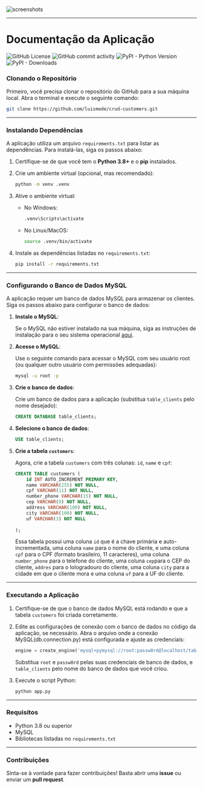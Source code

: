 ![screenshots](https://github.com/user-attachments/assets/c612fc4e-9da2-4f14-ac6c-fd5fd8d93d3e)

---

# Documentação da Aplicação
![GitHub License](https://img.shields.io/github/license/luismede/crud-customers)
![GitHub commit activity](https://img.shields.io/github/commit-activity/t/luismede/crud-customers)
![PyPI - Python Version](https://img.shields.io/pypi/pyversions/mysql-connector-python)
![PyPI - Downloads](https://img.shields.io/pypi/dd/mysql-connector-python)




### Clonando o Repositório

Primeiro, você precisa clonar o repositório do GitHub para a sua máquina local. Abra o terminal e execute o seguinte comando:

```bash
git clone https://github.com/luismede/crud-customers.git
```

---

### Instalando Dependências

A aplicação utiliza um arquivo `requirements.txt` para listar as dependências. Para instalá-las, siga os passos abaixo:

1. Certifique-se de que você tem o **Python 3.8+** e o **pip** instalados.
   
2. Crie um ambiente virtual (opcional, mas recomendado):
   
   ```bash
   python -m venv .venv
   ```

3. Ative o ambiente virtual:

   - No Windows:
     ```bash
     .venv\Scripts\activate
     ```

   - No Linux/MacOS:
     ```bash
     source .venv/bin/activate
     ```

4. Instale as dependências listadas no `requirements.txt`:

   ```bash
   pip install -r requirements.txt
   ```

---

### Configurando o Banco de Dados MySQL

A aplicação requer um banco de dados MySQL para armazenar os clientes. Siga os passos abaixo para configurar o banco de dados:

1. **Instale o MySQL**:
   
   Se o MySQL não estiver instalado na sua máquina, siga as instruções de instalação para o seu sistema operacional [aqui](https://dev.mysql.com/downloads/installer/).

2. **Acesse o MySQL**:

   Use o seguinte comando para acessar o MySQL com seu usuário root (ou qualquer outro usuário com permissões adequadas):

   ```bash
   mysql -u root -p
   ```

3. **Crie o banco de dados**:

   Crie um banco de dados para a aplicação (substitua `table_clients` pelo nome desejado):

   ```sql
   CREATE DATABASE table_clients;
   ```

4. **Selecione o banco de dados**:

   ```sql
   USE table_clients;
   ```

5. **Crie a tabela `customers`**:

   Agora, crie a tabela `customers` com três colunas: `id`, `name` e `cpf`:

   ```sql
   CREATE TABLE customers (
       id INT AUTO_INCREMENT PRIMARY KEY,
       name VARCHAR(255) NOT NULL,
       cpf VARCHAR(11) NOT NULL,
       number_phone VARCHAR(15) NOT NULL,
       cep VARCHAR(9) NOT NULL,
       address VARCHAR(100) NOT NULL,
       city VARCHAR(100) NOT NULL,
       uf VARCHAR(3) NOT NULL
      
   );
   ```

   Essa tabela possui uma coluna `id` que é a chave primária e auto-incrementada, uma coluna `name` para o nome do cliente, e uma coluna `cpf` para o CPF (formato brasileiro, 11 caracteres), uma coluna `number_phone` para o telefone do cliente, uma coluna `cep`para o CEP do cliente, `addres` para o lologradouro do cliente, uma coluna `city` para a cidade em que o cliente mora e uma coluna `uf` para a UF do cliente.

---

### Executando a Aplicação

1. Certifique-se de que o banco de dados MySQL está rodando e que a tabela `customers` foi criada corretamente.
   
2. Edite as configurações de conexão com o banco de dados no código da aplicação, se necessário. Abra o arquivo onde a conexão MySQL(db.connection.py) está configurada e ajuste as credenciais:

   ```python
   engine = create_engine('mysql+pymysql://root:passw0rd@localhost/table_clients')
   ```

   Substitua `root` e `passw0rd` pelas suas credenciais de banco de dados, e `table_clients` pelo nome do banco de dados que você criou.

3. Execute o script Python:

   ```bash
   python app.py
   ```

---

### Requisitos

- Python 3.8 ou superior
- MySQL
- Bibliotecas listadas no `requirements.txt`

---

### Contribuições

Sinta-se à vontade para fazer contribuições! Basta abrir uma **issue** ou enviar um **pull request**.


